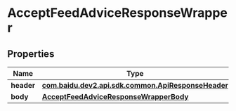 

# AcceptFeedAdviceResponseWrapper


## Properties

Name | Type | Description | Notes
------------ | ------------- | ------------- | -------------
**header** | [**com.baidu.dev2.api.sdk.common.ApiResponseHeader**](com.baidu.dev2.api.sdk.common.ApiResponseHeader.md) |  |  [optional]
**body** | [**AcceptFeedAdviceResponseWrapperBody**](AcceptFeedAdviceResponseWrapperBody.md) |  |  [optional]



